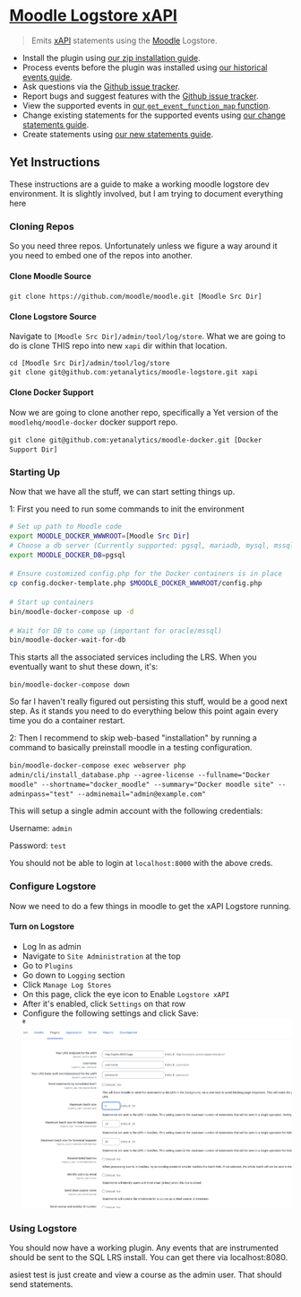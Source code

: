 # [Moodle Logstore xAPI](https://moodle.org/plugins/view/logstore_xapi)
> Emits [xAPI](https://github.com/adlnet/xAPI-Spec/blob/master/xAPI.md) statements using the [Moodle](https://moodle.org/) Logstore.

- Install the plugin using [our zip installation guide](/docs/install-with-zip.md).
- Process events before the plugin was installed using [our historical events guide](/docs/historical-events.md).
- Ask questions via the [Github issue tracker](https://github.com/xAPI-vle/moodle-logstore_xapi/issues).
- Report bugs and suggest features with the [Github issue tracker](https://github.com/xAPI-vle/moodle-logstore_xapi/issues).
- View the supported events in [our `get_event_function_map` function](/src/transformer/get_event_function_map.php).
- Change existing statements for the supported events using [our change statements guide](/docs/change-statements.md).
- Create statements using [our new statements guide](/docs/new-statements.md).


## Yet Instructions
These instructions are a guide to make a working moodle logstore dev environment. It is slightly involved, but I am trying to document everything here

### Cloning Repos
So you need three repos. Unfortunately unless we figure a way around it you need to embed one of the repos into another.

#### Clone Moodle Source
`git clone https://github.com/moodle/moodle.git [Moodle Src Dir]`

#### Clone Logstore Source
Navigate to `[Moodle Src Dir]/admin/tool/log/store`. What we are going to do is clone THIS repo into new `xapi` dir within that location. 

```
cd [Moodle Src Dir]/admin/tool/log/store
git clone git@github.com:yetanalytics/moodle-logstore.git xapi
```

#### Clone Docker Support
Now we are going to clone another repo, specifically a Yet version of the `moodlehq/moodle-docker` docker support repo.

`git clone git@github.com:yetanalytics/moodle-docker.git [Docker Support Dir]`

### Starting Up
Now that we have all the stuff, we can start setting things up. 

1: First you need to run some commands to init the environment

```bash
# Set up path to Moodle code
export MOODLE_DOCKER_WWWROOT=[Moodle Src Dir]
# Choose a db server (Currently supported: pgsql, mariadb, mysql, mssql, oracle)
export MOODLE_DOCKER_DB=pgsql

# Ensure customized config.php for the Docker containers is in place
cp config.docker-template.php $MOODLE_DOCKER_WWWROOT/config.php

# Start up containers
bin/moodle-docker-compose up -d

# Wait for DB to come up (important for oracle/mssql)
bin/moodle-docker-wait-for-db
```

This starts all the associated services including the LRS. When you eventually want to shut these down, it's:

`bin/moodle-docker-compose down`

So far I haven't really figured out persisting this stuff, would be a good next step. As it stands you need to do everything below this point again every time you do a container restart.

2: Then I recommend to skip web-based "installation" by running a command to basically preinstall moodle in a testing configuration.

`bin/moodle-docker-compose exec webserver php admin/cli/install_database.php --agree-license --fullname="Docker moodle" --shortname="docker_moodle" --summary="Docker moodle site" --adminpass="test" --adminemail="admin@example.com"`

This will setup a single admin account with the following credentials:

Username: `admin`

Password: `test`

You should not be able to login at `localhost:8000` with the above creds.

### Configure Logstore

Now we need to do a few things in moodle to get the xAPI Logstore running. 

#### Turn on Logstore
- Log In as admin
- Navigate to `Site Administration` at the top
- Go to `Plugins`
- Go down to `Logging` section
- Click `Manage Log Stores`
- On this page, click the eye icon to Enable `Logstore xAPI`
- After it's enabled, click `Settings` on that row
- Configure the following settings and click Save:
![](xapi-config.png)

### Using Logstore

You should now have a working plugin. Any events that are instrumented should be sent to the SQL LRS install. You can get there via localhost:8080. 

asiest test is just create and view a course as the admin user. That should send statements.
